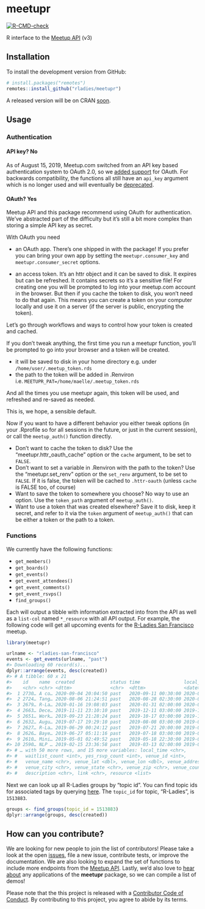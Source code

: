 
<!-- README.md is generated from README.Rmd. Please edit the Rmd file -->

# meetupr

<!-- badges: start -->

[![R-CMD-check](https://github.com/rladies/meetupr/workflows/R-CMD-check/badge.svg)](https://github.com/rladies/meetupr/actions)
<!-- badges: end -->

R interface to the [Meetup API](https://www.meetup.com/meetup_api/) (v3)

## Installation

To install the development version from GitHub:

``` r
# install.packages("remotes")
remotes::install_github("rladies/meetupr")
```

A released version will be on CRAN
[soon](https://github.com/rladies/meetupr/issues/24).

## Usage

### Authentication

#### API key? No

As of August 15, 2019, Meetup.com switched from an API key based
authentication system to OAuth 2.0, so we [added
support](https://github.com/rladies/meetupr/issues/51) for OAuth. For
backwards compatibility, the functions all still have an `api_key`
argument which is no longer used and will eventually be
[deprecated](https://github.com/rladies/meetupr/issues/59).

#### OAuth? Yes

Meetup API and this package recommend using OAuth for authentication.
We’ve abstracted part of the difficulty but it’s still a bit more
complex than storing a simple API key as secret.

With OAuth you need

  - an OAuth app. There’s one shipped in with the package\! If you
    prefer you can bring your own app by setting the
    `meetupr.consumer_key` and `meetupr.consumer_secret` options.

  - an access token. It’s an httr object and it can be saved to disk. It
    expires but can be refreshed. It contains secrets so it’s a
    sensitive file\! For creating one you will be prompted to log into
    your meetup.com account in the browser. But then if you cache the
    token to disk, you won’t need to do that again. This means you can
    create a token on your computer locally and use it on a server (if
    the server is public, encrypting the token).

Let’s go through workflows and ways to control how your token is created
and cached.

If you don’t tweak anything, the first time you run a meetupr function,
you’ll be prompted to go into your browser and a token will be created.

  - it will be saved to disk in your home directory e.g. under
    `/home/user/.meetup_token.rds`
  - the path to the token will be added in .Renviron
    i.e. `MEETUPR_PAT=/home/maelle/.meetup_token.rds`

And all the times you use meetupr again, this token will be used, and
refreshed and re-saved as needed.

This is, we hope, a sensible default.

Now if you want to have a different behavior you either tweak options
(in your .Rprofile so for all sessions in the future, or just in the
current session), or call the `meetup_auth()` function directly.

  - Don’t want to cache the token to disk? Use the
    “meetupr.httr\_oauth\_cache” option or the `cache` argument, to be
    set to `FALSE`.
  - Don’t want to set a variable in .Renviron with the path to the
    token? Use the “meetupr.set\_renv” option or the `set_renv`
    argument, to be set to `FALSE`. If it is false, the token will be
    cached to `.httr-oauth` (unless `cache` is FALSE too, of course)
  - Want to save the token to somewhere you choose? No way to use an
    option. Use the `token_path` argument of `meetup_auth()`.
  - Want to use a token that was created elsewhere? Save it to disk,
    keep it secret, and refer to it via the `token` argument of
    `meetup_auth()` that can be either a token or the path to a token.

### Functions

We currently have the following functions:

  - `get_members()`
  - `get_boards()`
  - `get_events()`  
  - `get_event_attendees()`  
  - `get_event_comments()`
  - `get_event_rsvps()`
  - `find_groups()`

Each will output a tibble with information extracted into from the API
as well as a `list-col` named `*_resource` with all API output. For
example, the following code will get all upcoming events for the
[R-Ladies San Francisco](https://meetup.com/rladies-san-francisco)
meetup.

``` r
library(meetupr)

urlname <- "rladies-san-francisco"
events <- get_events(urlname, "past")
#> Downloading 60 record(s)...
dplyr::arrange(events, desc(created))
#> # A tibble: 60 x 21
#>    id    name  created             status time                local_date
#>    <chr> <chr> <dttm>              <chr>  <dttm>              <date>    
#>  1 2730… A co… 2020-09-04 20:04:50 past   2020-09-11 00:30:00 2020-09-10
#>  2 2724… Tang… 2020-08-06 21:24:51 past   2020-08-28 02:30:00 2020-08-27
#>  3 2679… R-La… 2020-01-16 19:08:03 past   2020-01-31 02:00:00 2020-01-30
#>  4 2663… Dece… 2019-11-11 23:10:10 past   2019-12-11 03:00:00 2019-12-10
#>  5 2651… Work… 2019-09-23 21:28:24 past   2019-10-17 03:00:00 2019-10-16
#>  6 2632… Augu… 2019-07-17 19:29:10 past   2019-08-08 03:00:00 2019-08-07
#>  7 2627… R-La… 2019-06-29 00:24:12 past   2019-07-21 20:00:00 2019-07-21
#>  8 2626… Baye… 2019-06-27 05:11:16 past   2019-07-18 03:00:00 2019-07-17
#>  9 2610… Mini… 2019-05-01 02:49:52 past   2019-05-18 22:30:00 2019-05-18
#> 10 2590… NLP … 2019-02-15 23:36:58 past   2019-03-13 02:00:00 2019-03-12
#> # … with 50 more rows, and 15 more variables: local_time <chr>,
#> #   waitlist_count <int>, yes_rsvp_count <int>, venue_id <int>,
#> #   venue_name <chr>, venue_lat <dbl>, venue_lon <dbl>, venue_address_1 <chr>,
#> #   venue_city <chr>, venue_state <chr>, venue_zip <chr>, venue_country <chr>,
#> #   description <chr>, link <chr>, resource <list>
```

Next we can look up all R-Ladies groups by “topic id”. You can find
topic ids for associated tags by querying
[here](https://secure.meetup.com/meetup_api/console/?path=/find/topics).
The `topic_id` for topic, “R-Ladies”, is `1513883`.

``` r
groups <- find_groups(topic_id = 1513883)
dplyr::arrange(groups, desc(created))
```

## How can you contribute?

We are looking for new people to join the list of contributors\! Please
take a look at the open
[issues](https://github.com/rladies/meetupr/issues), file a new issue,
contribute tests, or improve the documentation. We are also looking to
expand the set of functions to include more endpoints from the [Meetup
API](https://www.meetup.com/meetup_api/). Lastly, we’d also love to
[hear about](https://github.com/rladies/meetupr/issues/74) any
applications of the **meetupr** package, so we can compile a list of
demos\!

Please note that the this project is released with a [Contributor Code
of
Conduct](https://github.com/rladies/.github/blob/master/CODE_OF_CONDUCT.md).
By contributing to this project, you agree to abide by its terms.
